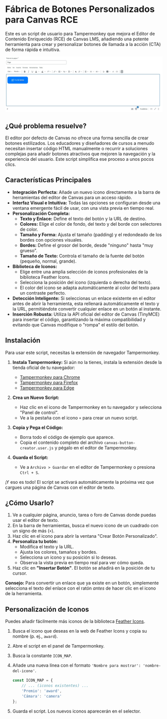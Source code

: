 # Fábrica de Botones Personalizados para Canvas RCE

Este es un script de usuario para Tampermonkey que mejora el Editor de Contenido Enriquecido (RCE) de Canvas LMS, añadiendo una potente herramienta para crear y personalizar botones de llamada a la acción (CTA) de forma rápida e intuitiva.

![Imagen de un botón de ejemplo creado con el script](https://github.com/PabloGGuizar/fabrica-de-botones/blob/main/src/Boton.jpg)

## ¿Qué problema resuelve?

El editor por defecto de Canvas no ofrece una forma sencilla de crear botones estilizados. Los educadores y diseñadores de cursos a menudo necesitan insertar código HTML manualmente o recurrir a soluciones complejas para añadir botones atractivos que mejoren la navegación y la experiencia del usuario. Este script simplifica ese proceso a unos pocos clics.

## Características Principales

* **Integración Perfecta:** Añade un nuevo icono directamente a la barra de herramientas del editor de Canvas para un acceso rápido.
* **Interfaz Visual e Intuitiva:** Todas las opciones se configuran desde una ventana emergente fácil de usar, con una vista previa en tiempo real.
* **Personalización Completa:**
    * **Texto y Enlace:** Define el texto del botón y la URL de destino.
    * **Colores:** Elige el color de fondo, del texto y del borde con selectores de color.
    * **Tamaño y Forma:** Ajusta el tamaño (padding) y el redondeado de los bordes con opciones visuales.
    * **Bordes:** Define el grosor del borde, desde "ninguno" hasta "muy grueso".
    * **Tamaño de Texto:** Controla el tamaño de la fuente del botón (pequeño, normal, grande).
* **Biblioteca de Iconos:**
    * Elige entre una amplia selección de iconos profesionales de la biblioteca Feather Icons.
    * Selecciona la posición del icono (izquierda o derecha del texto).
    * El color del icono se adapta automáticamente al color del texto para un contraste perfecto.
* **Detección Inteligente:** Si seleccionas un enlace existente en el editor antes de abrir la herramienta, esta rellenará automáticamente el texto y la URL, permitiéndote convertir cualquier enlace en un botón al instante.
* **Inserción Robusta:** Utiliza la API oficial del editor de Canvas (TinyMCE) para insertar el código, garantizando la máxima compatibilidad y evitando que Canvas modifique o "rompa" el estilo del botón.

## Instalación

Para usar este script, necesitas la extensión de navegador Tampermonkey.

1.  **Instala Tampermonkey:** Si aún no la tienes, instala la extensión desde la tienda oficial de tu navegador:
    * [Tampermonkey para Chrome](https://chrome.google.com/webstore/detail/tampermonkey/dhdgffkkebhmkfjojejmpbldmpobfkfo)
    * [Tampermonkey para Firefox](https://addons.mozilla.org/es/firefox/addon/tampermonkey/)
    * [Tampermonkey para Edge](https://microsoftedge.microsoft.com/addons/detail/tampermonkey/iikmkjmpaadaobahmlepeloendndfphd)

2.  **Crea un Nuevo Script:**
    * Haz clic en el icono de Tampermonkey en tu navegador y selecciona "Panel de control".
    * Ve a la pestaña con el icono `+` para crear un nuevo script.

3.  **Copia y Pega el Código:**
    * Borra todo el código de ejemplo que aparece.
    * Copia el contenido completo del archivo `canvas-button-creator.user.js` y pégalo en el editor de Tampermonkey.

4.  **Guarda el Script:**
    * Ve a `Archivo > Guardar` en el editor de Tampermonkey o presiona `Ctrl + S`.

¡Y eso es todo! El script se activará automáticamente la próxima vez que cargues una página de Canvas con el editor de texto.

## ¿Cómo Usarlo?

1.  Ve a cualquier página, anuncio, tarea o foro de Canvas donde puedas usar el editor de texto.
2.  En la barra de herramientas, busca el nuevo icono de un cuadrado con un signo de más (`+`).
3.  Haz clic en el icono para abrir la ventana "Crear Botón Personalizado".
4.  **Personaliza tu botón:**
    * Modifica el texto y la URL.
    * Ajusta los colores, tamaños y bordes.
    * Selecciona un icono y su posición si lo deseas.
    * Observa la vista previa en tiempo real para ver cómo queda.
5.  Haz clic en **"Insertar Botón"**. El botón se añadirá en la posición de tu cursor.

**Consejo:** Para convertir un enlace que ya existe en un botón, simplemente selecciona el texto del enlace con el ratón *antes* de hacer clic en el icono de la herramienta.

## Personalización de Iconos

Puedes añadir fácilmente más iconos de la biblioteca [Feather Icons](https://feathericons.com/).

1.  Busca el icono que deseas en la web de Feather Icons y copia su nombre (p. ej., `award`).
2.  Abre el script en el panel de Tampermonkey.
3.  Busca la constante `ICON_MAP`.
4.  Añade una nueva línea con el formato `'Nombre para mostrar': 'nombre-del-icono'`.

    ```javascript
    const ICON_MAP = {
        // ... (iconos existentes) ...
        'Premio': 'award',
        'Cámara': 'camera'
    };
    ```
5.  Guarda el script. Los nuevos iconos aparecerán en el selector.

